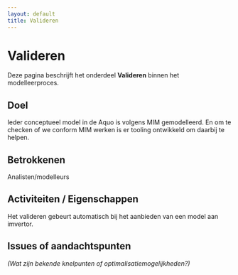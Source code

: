 ```yaml
---
layout: default
title: Valideren
---
```

# Valideren

Deze pagina beschrijft het onderdeel **Valideren** binnen het modelleerproces.

## Doel
Ieder conceptueel model in de Aquo is volgens MIM gemodelleerd. En om te checken of we conform MIM werken is er tooling ontwikkeld om daarbij te helpen.

## Betrokkenen
Analisten/modelleurs

## Activiteiten / Eigenschappen
Het valideren gebeurt automatisch bij het aanbieden van een model aan imvertor. 

## Issues of aandachtspunten
*(Wat zijn bekende knelpunten of optimalisatiemogelijkheden?)*